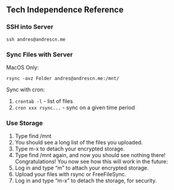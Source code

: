 
## Tech Independence Reference

### SSH into Server

`ssh andres@andrescn.me`

### Sync Files with Server

MacOS Only:

`rsync -avz Folder andres@andrescn.me:/mnt/`

Sync with cron:

1. `crontab -l` - list of files
2. `cron xxx rsync...` - sync on a given time period

### Use Storage

1. Type find /mnt
2. You should see a long list of the files you uploaded.
3. Type m-x to detach your encrypted storage.
4. Type find /mnt again, and now you should see nothing there! Congratulations! You now see how this will work in the future:
5. Log in and type “m” to attach your encrypted storage.
6. Upload your files with rsync or FreeFileSync.
7. Log in and type “m-x” to detach the storage, for security.

